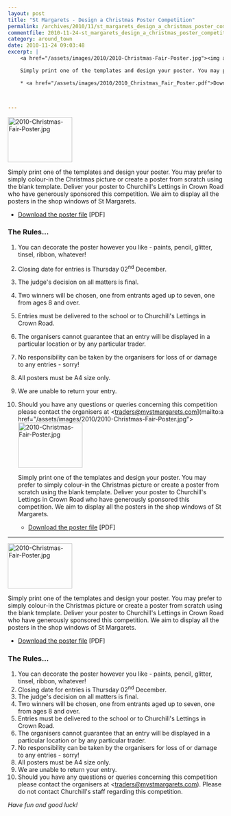 ```yaml
---
layout: post
title: "St Margarets - Design a Christmas Poster Competition"
permalink: /archives/2010/11/st_margarets_design_a_christmas_poster_competition.html
commentfile: 2010-11-24-st_margarets_design_a_christmas_poster_competition
category: around_town
date: 2010-11-24 09:03:48
excerpt: |
    <a href="/assets/images/2010/2010-Christmas-Fair-Poster.jpg"><img alt="2010-Christmas-Fair-Poster.jpg" src="/assets/images/2010/2010-Christmas-Fair-Poster_thumb.jpg" width="150" height="105" class="photo right" /></a>

    Simply print one of the templates and design your poster. You may prefer to simply colour-in the Christmas picture or create a poster from scratch using the blank template. Deliver your poster to Churchill's Lettings in Crown Road who have generously sponsored this competition. We aim to display all the posters in the shop windows of St Margarets.

    * <a href="/assets/images/2010/2010_Christmas_Fair_Poster.pdf">Download the poster file</a> [PDF]



---
```


<a href="/assets/images/2010/2010-Christmas-Fair-Poster.jpg"><img alt="2010-Christmas-Fair-Poster.jpg" src="/assets/images/2010/2010-Christmas-Fair-Poster_thumb.jpg" width="150" height="105" class="photo right" /></a>

Simply print one of the templates and design your poster. You may prefer to simply colour-in the Christmas picture or create a poster from scratch using the blank template. Deliver your poster to Churchill's Lettings in Crown Road who have generously sponsored this competition. We aim to display all the posters in the shop windows of St Margarets.

-   <a href="/assets/images/2010/2010_Christmas_Fair_Poster.pdf">Download the poster file</a> \[PDF\]

### The Rules...

1.  You can decorate the poster however you like - paints, pencil, glitter, tinsel, ribbon, whatever!
2.  Closing date for entries is Thursday 02<sup>nd</sup> December.
3.  The judge's decision on all matters is final.
4.  Two winners will be chosen, one from entrants aged up to seven, one from ages 8 and over.
5.  Entries must be delivered to the school or to Churchill's Lettings in Crown Road.
6.  The organisers cannot guarantee that an entry will be displayed in a particular location or by any particular trader.
7.  No responsibility can be taken by the organisers for loss of or damage to any entries - sorry!
8.  All posters must be A4 size only.
9.  We are unable to return your entry.
10. Should you have any questions or queries concerning this competition please contact the organisers at <traders@mystmargarets.com](mailto:a href="/assets/images/2010/2010-Christmas-Fair-Poster.jpg"><img alt="2010-Christmas-Fair-Poster.jpg" src="/assets/images/2010/2010-Christmas-Fair-Poster_thumb.jpg" width="150" height="105" class="photo right" /></a>

    Simply print one of the templates and design your poster. You may prefer to simply colour-in the Christmas picture or create a poster from scratch using the blank template. Deliver your poster to Churchill's Lettings in Crown Road who have generously sponsored this competition. We aim to display all the posters in the shop windows of St Margarets.

    * <a href="/assets/images/2010/2010_Christmas_Fair_Poster.pdf">Download the poster file</a> [PDF]



---

<a href="/assets/images/2010/2010-Christmas-Fair-Poster.jpg"><img alt="2010-Christmas-Fair-Poster.jpg" src="/assets/images/2010/2010-Christmas-Fair-Poster_thumb.jpg" width="150" height="105" class="photo right" /></a>

Simply print one of the templates and design your poster. You may prefer to simply colour-in the Christmas picture or create a poster from scratch using the blank template. Deliver your poster to Churchill's Lettings in Crown Road who have generously sponsored this competition. We aim to display all the posters in the shop windows of St Margarets.

-   <a href="/assets/images/2010/2010_Christmas_Fair_Poster.pdf">Download the poster file</a> \[PDF\]

### The Rules...

1.  You can decorate the poster however you like - paints, pencil, glitter, tinsel, ribbon, whatever!
2.  Closing date for entries is Thursday 02<sup>nd</sup> December.
3.  The judge's decision on all matters is final.
4.  Two winners will be chosen, one from entrants aged up to seven, one from ages 8 and over.
5.  Entries must be delivered to the school or to Churchill's Lettings in Crown Road.
6.  The organisers cannot guarantee that an entry will be displayed in a particular location or by any particular trader.
7.  No responsibility can be taken by the organisers for loss of or damage to any entries - sorry!
8.  All posters must be A4 size only.
9.  We are unable to return your entry.
10. Should you have any questions or queries concerning this competition please contact the organisers at <traders@mystmargarets.com). Please do not contact Churchill's staff regarding this competition.

*Have fun and good luck!*
